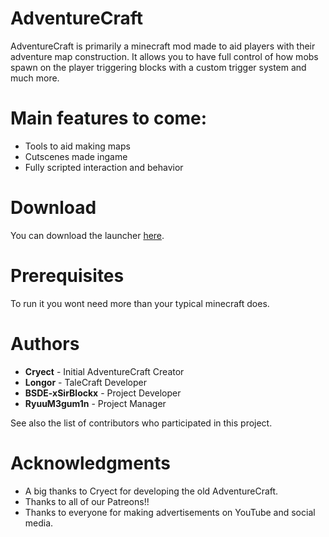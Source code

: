 # AdventureCraft

AdventureCraft is primarily a minecraft mod made to aid players with their adventure map construction. It allows you to have full control of how mobs spawn on the player triggering blocks with a custom trigger system and much more.

# Main features to come:
- Tools to aid making maps
- Cutscenes made ingame
- Fully scripted interaction and behavior

# Download
You can download the launcher [here](https://adventurecraft.gq/).

# Prerequisites
To run it you wont need more than your typical minecraft does.

# Authors
- **Cryect** - Initial AdventureCraft Creator
- **Longor** - TaleCraft Developer
- **BSDE-xSirBlockx** - Project Developer
- **RyuuM3gum1n** - Project Manager

See also the list of contributors who participated in this project.

# Acknowledgments
- A big thanks to Cryect for developing the old AdventureCraft.
- Thanks to all of our Patreons!!
- Thanks to everyone for making advertisements on YouTube and social media.
